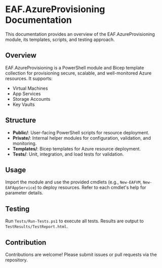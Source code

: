 # EAF.AzureProvisioning Documentation

This documentation provides an overview of the EAF.AzureProvisioning module, its templates, scripts, and testing approach.

## Overview

EAF.AzureProvisioning is a PowerShell module and Bicep template collection for provisioning secure, scalable, and well-monitored Azure resources. It supports:

- Virtual Machines
- App Services
- Storage Accounts
- Key Vaults

## Structure

- **Public/**: User-facing PowerShell scripts for resource deployment.
- **Private/**: Internal helper modules for configuration, validation, and monitoring.
- **Templates/**: Bicep templates for Azure resource deployment.
- **Tests/**: Unit, integration, and load tests for validation.

## Usage

Import the module and use the provided cmdlets (e.g., `New-EAFVM`, `New-EAFAppService`) to deploy resources. Refer to each cmdlet's help for parameter details.

## Testing

Run `Tests/Run-Tests.ps1` to execute all tests. Results are output to `TestResults/TestReport.html`.

## Contribution

Contributions are welcome! Please submit issues or pull requests via the repository.
